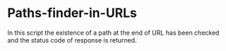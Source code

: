 # Paths-finder-in-URLs
In this script the existence of a path at the end of URL has been checked and the status code of response is returned. 
